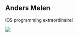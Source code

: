 <div id="bio">
<h2>Anders Melen</h2>
<p>
	iOS programming extraordinaire!
</p>
<img src="https://identicons.github.com/9f421344d6c2a8735cce3490958aed17.png?s=250" />
</div>